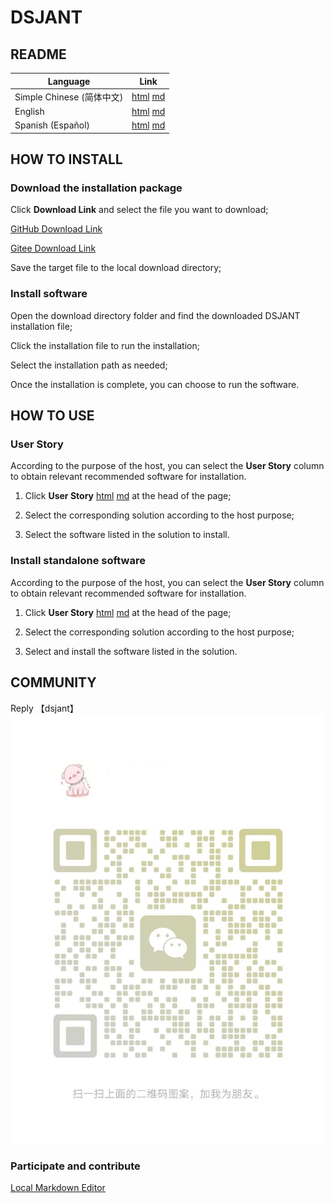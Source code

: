 # DSJANT

## README

| Language | Link |
|----------|------|
| Simple Chinese (简体中文) | [html](./index.html) [md](./README.md) |
| English | [html](./index.en.html) [md](./README.en.md) |
| Spanish (Español) | [html](./index.es.html) [md](./README.es.md) |

## HOW TO INSTALL

### Download the installation package

Click **Download Link** and select the file you want to download;

[GitHub Download Link](https://github.com/david921518/dsjant/releases/latest)

[Gitee Download Link](https://gitee.com/david921518/dsjant/releases/latest)

Save the target file to the local download directory;

### Install software

Open the download directory folder and find the downloaded DSJANT installation file;

Click the installation file to run the installation;

Select the installation path as needed;

Once the installation is complete, you can choose to run the software.

## HOW TO USE

### User Story

According to the purpose of the host, you can select the **User Story** column to obtain relevant recommended software for installation.

1. Click **User Story** [html](./user-story/index.en.html) [md](./user-story/README.en.md) at the head of the page;

2. Select the corresponding solution according to the host purpose;

3. Select the software listed in the solution to install.

### Install standalone software

According to the purpose of the host, you can select the **User Story** column to obtain relevant recommended software for installation.

1. Click **User Story** [html](./user-story/index.en.html) [md](./user-story/README.en.md) at the head of the page;

2. Select the corresponding solution according to the host purpose;

3. Select and install the software listed in the solution.

## COMMUNITY

Reply 【dsjant】 ![WeChatQrCode#300px](./images/wx_qrcode.jpg)

### Participate and contribute

[Local Markdown Editor](./editor/index.html)
